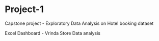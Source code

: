 # Project-1
Capstone project  -    Exploratory Data Analysis on Hotel booking dataset


Excel Dashboard - Vrinda Store Data analysis 
